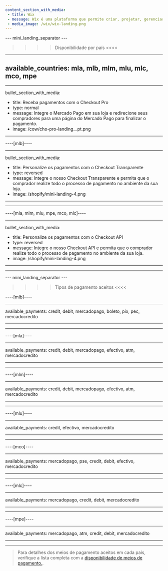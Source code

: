 ```yaml
---
content_section_with_media: 
 - title: Wix
 - message: Wix é uma plataforma que permite criar, projetar, gerenciar e desenvolver uma loja online que permite processar pagamentos através do Mercado Pago.
 - media_image: /wix/wix-landing.png
---
```


--- mini_landing_separator ---

>>>> Disponibilidade por país <<<<
---
available_countries: mla, mlb, mlm, mlu, mlc, mco, mpe
---

---
bullet_section_with_media: 
 - title: Receba pagamentos com o Checkout Pro
 - type: normal
 - message: Integre o Mercado Pago em sua loja e redirecione seus compradores para uma página do Mercado Pago para finalizar o pagamento.
 - image: /cow/cho-pro-landing__pt.png
---

----[mlb]----

---
bullet_section_with_media: 
 - title: Personalize os pagamentos com o Checkout Transparente
 - type: reversed
 - message: Integre o nosso Checkout Transparente e permita que o comprador realize todo o processo de pagamento no ambiente da sua loja.
 - image: /shopify/mini-landing-4.png
---

------------

----[mla, mlm, mlu, mpe, mco, mlc]----

---
bullet_section_with_media: 
 - title: Personalize os pagamentos com o Checkout API
 - type: reversed
 - message: Integre o nosso Checkout API e permita que o comprador realize todo o processo de pagamento no ambiente da sua loja.
 - image: /shopify/mini-landing-4.png
---

------------

--- mini_landing_separator ---


>>>> Tipos de pagamento aceitos <<<<

----[mlb]----

---
available_payments: credit, debit, mercadopago, boleto, pix, pec, mercadocredito

---
------------

----[mla]---- 

---
available_payments: credit, debit, mercadopago, efectivo, atm, mercadocredito

----
------------

----[mlm]---- 

---
available_payments: credit, debit, mercadopago, efectivo, atm, mercadocredito

----
------------

----[mlu]---- 

---
available_payments: credit, efectivo, mercadocredito

----
------------

----[mco]---- 

---
available_payments: mercadopago, pse, credit, debit, efectivo, mercadocredito

----
------------

----[mlc]---- 

---
available_payments: mercadopago, credit, debit, mercadocredito

----
------------

----[mpe]---- 

---
available_payments: mercadopago, atm, credit, debit, mercadocredito

----
------------

> Para detalhes dos meios de pagamento aceitos em cada país, verifique a lista completa com a [disponibilidade de meios de pagamento.](/developers/pt/docs/sales-processing/payment-methods).